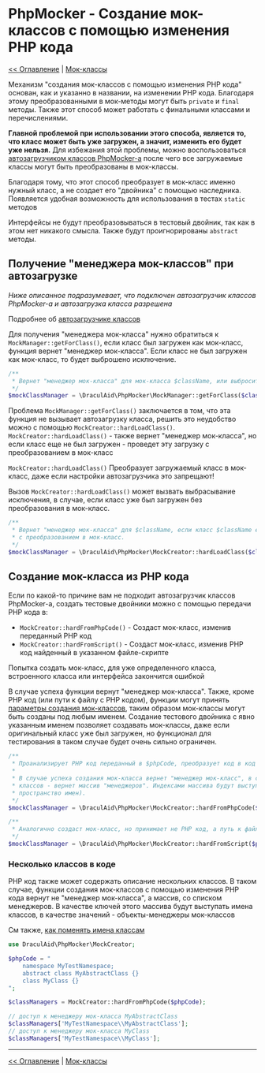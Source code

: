 # PhpMocker - Создание мок-классов с помощью изменения PHP кода
[<< Оглавление](../README.md) | [Мок-классы](README.md)

Механизм "создания мок-классов с помощью изменения PHP кода" основан, как и указанно в названии, на изменении PHP кода.
Благодаря этому преобразованными в мок-методы могут быть `private` и `final` методы. Также этот способ может работать с
финальными классами и перечислениями.

**Главной проблемой при использовании этого способа, является то, что класс может быть уже загружен, а значит, изменить его
будет уже нельзя.** Для избежания этой проблемы, можно воспользоваться [автозагрузчиком классов PhpMocker-а](../autoloader/README.md)
после чего все загружаемые классы могут быть преобразованы в мок-классы.

Благодаря тому, что этот способ преобразует в мок-класс именно нужный класс, а не создает его "двойника" с помощью наследника.
Появляется удобная возможность для использования в тестах `static` методов

Интерфейсы не будут преобразовываться в тестовый двойник, так как в этом нет никакого смысла. Также будут проигнорированы
`abstract` методы.

## Получение "менеджера мок-классов" при автозагрузке

_Ниже описанное подразумевает, что подключен автозагрузчик классов PhpMocker-а и автозагрузка класса разрешена_

Подробнее об [автозагрузчике классов](../autoloader/README.md)

Для получения "менеджера мок-класса" нужно обратиться к `MockManager::getForClass()`, если класс был загружен как мок-класс,
функция вернет "менеджер мок-класса". Если класс не был загружен как мок-класс, то будет выброшено исключение.
```php
/**
 * Вернет "менеджер мок-класса" для мок-класса $className, или выбросит исключение  
 */
$mockClassManager = \DraculAid\PhpMocker\MockManager::getForClass($className);
```

Проблема `MockManager::getForClass()` заключается в том, что эта функция не вызывает автозагрузку класса, решить это
неудобство можно с помощью `MockCreator::hardLoadClass()`. `MockCreator::hardLoadClass()` - также вернет "менеджер мок-класса",
но если класс еще не был загружен - проведет эту загрузку с преобразованием в мок-класс

`MockCreator::hardLoadClass()` Преобразует загружаемый класс в мок-класс, даже если настройки автозагрузчика это запрещают!

Вызов `MockCreator::hardLoadClass()` может вызвать выбрасывание исключения, в случае, если класс уже был загружен без
преобразования в мок-класс.

```php
/**
 * Вернет "менеджер мок-класса" для $className, если класс $className еще не был загружен, также произойдет его загрузка
 * с преобразованием в мок-класс.
 */
$mockClassManager = \DraculAid\PhpMocker\MockCreator::hardLoadClass($className);
```

## Создание мок-класса из PHP кода

Если по какой-то причине вам не подходит автозагрузчик классов PhpMocker-а, создать тестовые двойники можно с помощью
передачи PHP кода в:
* `MockCreator::hardFromPhpCode()` - Создаст мок-класс, изменив переданный PHP код
* `MockCreator::hardFromScript()` - Создаст мок-класс, изменив PHP код найденный в указанном файле-скрипте

Попытка создать мок-класс, для уже определенного класса, встроенного класса или интерфейса закончится ошибкой

В случае успеха функции вернут "менеджер мок-класса". Также, кроме PHP код (или пути к файлу с PHP кодом), функции могут
принять [параметры создания мок-классов](create-options/README.md), таким образом мок-классы могут быть созданы под
любым именем. Создание тестового двойника с явно указанным именем позволяет создавать мок-классы, даже если оригинальный класс
уже был загружен, но функционал для тестирования в таком случае будет очень сильно ограничен.

```php
/**
 * Проанализирует PHP код переданный в $phpCode, преобразует код в код мок-класса и выполнит этот код
 * 
 * В случае успеха создания мок-класса вернет "менеджер мок-класс", в случае, если в коде находятся описания нескольких
 * классов - вернет массив "менеджеров". Индексами массива будут выступать полные имена созданных мок-классов (т.е. включая
 * пространство имен).
 */
$mockClassManager = \DraculAid\PhpMocker\MockCreator::hardFromPhpCode($phpCode);

/**
 * Аналогично создаст мок-класс, но принимает не PHP код, а путь к файлу, содержащему PHP код
 */
$mockClassManager = \DraculAid\PhpMocker\MockCreator::hardFromScript($phpScriptPath);
```

### Несколько классов в коде

PHP код также может содержать описание нескольких классов. В таком случае, функции создания мок-классов с помощью изменения
PHP кода вернут не "менеджер мок-класса", а массив, со списком менеджеров. В качестве ключей этого массива будут выступать
имена классов, в качестве значений - объекты-менеджеры мок-классов

См также, [как поменять имена классам](create-options/rename-list.md)

```php
use DraculAid\PhpMocker\MockCreator;

$phpCode = "
    namespace MyTestNamespace;
    abstract class MyAbstractClass {}
    class MyClass {}
";

$classManagers = MockCreator::hardFromPhpCode($phpCode);

// доступ к менеджеру мок-класса MyAbstractClass
$classManagers['MyTestNamespace\\MyAbstractClass']; 
// доступ к менеджеру мок-класса MyClass
$classManagers['MyTestNamespace\\MyClass']; 
```

---

[<< Оглавление](../README.md) | [Мок-классы](README.md)
